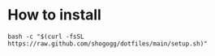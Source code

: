 # How to install
```
bash -c "$(curl -fsSL https://raw.github.com/shogogg/dotfiles/main/setup.sh)"
```
